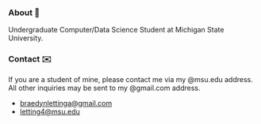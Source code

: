 ### About 💬
Undergraduate Computer/Data Science Student at Michigan State University.

### Contact ✉️
If you are a student of mine, please contact me via my @msu.edu address. All other inquiries may be sent to my @gmail.com address.
- braedynlettinga@gmail.com
- letting4@msu.edu
